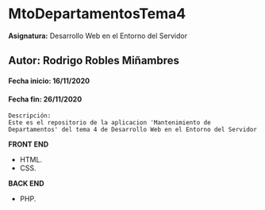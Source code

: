 # MtoDepartamentosTema4
**Asignatura:** Desarrollo Web en el Entorno del Servidor

## Autor: Rodrigo Robles Miñambres

#### Fecha inicio: 16/11/2020
#### Fecha fin: 26/11/2020

```
Descripción: 
Este es el repositorio de la aplicacion 'Mantenimiento de Departamentos' del tema 4 de Desarrollo Web en el Entorno del Servidor
```

**FRONT END**
- HTML.
- CSS.

**BACK END**
- PHP.

